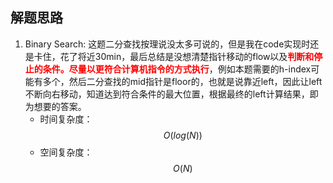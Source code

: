 ## 解题思路

1. Binary Search: 这题二分查找按理说没太多可说的，但是我在code实现时还是卡住，花了将近30min，最后总结是没想清楚指针移动的flow以及<font color='red'>**判断和停止的条件。尽量以更符合计算机指令的方式执行**</font>，例如本题需要的h-index可能有多个，然后二分查找的mid指针是floor的，也就是说靠近left，因此让left不断向右移动，知道达到符合条件的最大位置，根据最终的left计算结果，即为想要的答案。
    + 时间复杂度：$$O(log(N))$$ 
    + 空间复杂度：$$O(N)$$